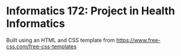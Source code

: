# Informatics 172: Project in Health Informatics

Built using an HTML and CSS template from https://www.free-css.com/free-css-templates
